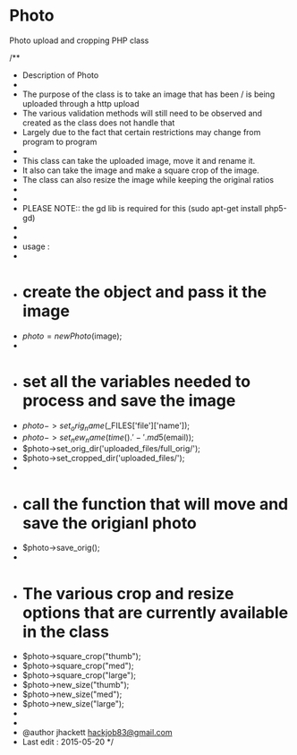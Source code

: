 # Photo
Photo upload and cropping PHP class

/**
 * Description of Photo
 * 
 * The purpose of the class is to take an image that has been / is being uploaded through a http upload
 * The various validation methods will still need to be observed and created as the class does not handle that
 * Largely due to the fact that certain restrictions may change from program to program
 * 
 * This class can take the uploaded image, move it and rename it.
 * It also can take the image and make a square crop of the image.
 * The class can also resize the image while keeping the original ratios
 * 
 * 
 * PLEASE NOTE:: the gd lib is required for this (sudo apt-get install php5-gd)
 * 
 * 
 * usage :
 * 
 * # create the object and pass it the image
 * $photo = new Photo($image);  
 * 
 * # set all the variables needed to process and save the image
 * $photo->set_orig_name($_FILES['file']['name']);
 * $photo->set_new_name(time() . '-' . md5($email));
 * $photo->set_orig_dir('uploaded_files/full_orig/');
 * $photo->set_cropped_dir('uploaded_files/');
 * 
 * # call the function that will move and save the origianl photo
 * $photo->save_orig();
 * 
 * # The various crop and resize options that are currently available in the class
 * $photo->square_crop("thumb");
 * $photo->square_crop("med");
 * $photo->square_crop("large");
 * $photo->new_size("thumb");
 * $photo->new_size("med");
 * $photo->new_size("large");
 *
 * 
 * @author jhackett <hackjob83@gmail.com>
 * Last edit : 2015-05-20
 */

